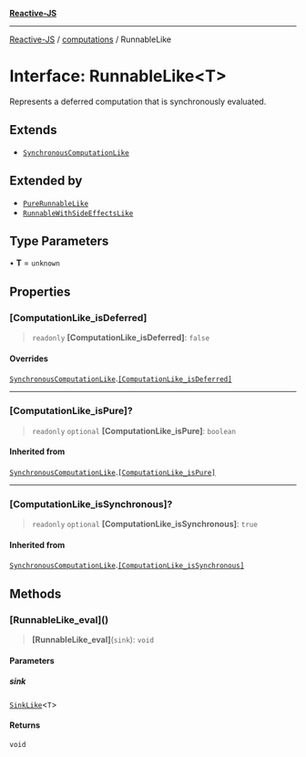 [**Reactive-JS**](../../README.md)

***

[Reactive-JS](../../README.md) / [computations](../README.md) / RunnableLike

# Interface: RunnableLike\<T\>

Represents a deferred computation that is synchronously evaluated.

## Extends

- [`SynchronousComputationLike`](SynchronousComputationLike.md)

## Extended by

- [`PureRunnableLike`](PureRunnableLike.md)
- [`RunnableWithSideEffectsLike`](RunnableWithSideEffectsLike.md)

## Type Parameters

• **T** = `unknown`

## Properties

### \[ComputationLike\_isDeferred\]

> `readonly` **\[ComputationLike\_isDeferred\]**: `false`

#### Overrides

[`SynchronousComputationLike`](SynchronousComputationLike.md).[`[ComputationLike_isDeferred]`](SynchronousComputationLike.md#computationlike_isdeferred)

***

### \[ComputationLike\_isPure\]?

> `readonly` `optional` **\[ComputationLike\_isPure\]**: `boolean`

#### Inherited from

[`SynchronousComputationLike`](SynchronousComputationLike.md).[`[ComputationLike_isPure]`](SynchronousComputationLike.md#computationlike_ispure)

***

### \[ComputationLike\_isSynchronous\]?

> `readonly` `optional` **\[ComputationLike\_isSynchronous\]**: `true`

#### Inherited from

[`SynchronousComputationLike`](SynchronousComputationLike.md).[`[ComputationLike_isSynchronous]`](SynchronousComputationLike.md#computationlike_issynchronous)

## Methods

### \[RunnableLike\_eval\]()

> **\[RunnableLike\_eval\]**(`sink`): `void`

#### Parameters

##### sink

[`SinkLike`](../../utils/interfaces/SinkLike.md)\<`T`\>

#### Returns

`void`
